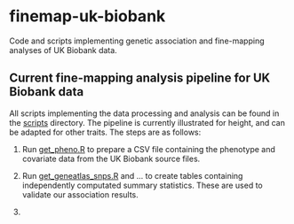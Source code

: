 # finemap-uk-biobank

Code and scripts implementing genetic association and fine-mapping
analyses of UK Biobank data.

## Current fine-mapping analysis pipeline for UK Biobank data

All scripts implementing the data processing and analysis can be found
in the [scripts](scripts) directory. The pipeline is currently
illustrated for height, and can be adapted for other traits. The steps
are as follows:

1. Run [get_pheno.R](scripts/get_pheno.R) to prepare a CSV file
   containing the phenotype and covariate data from the UK Biobank
   source files.

2. Run [get_geneatlas_snps.R](scripts/get_geneatlas_snps.R) and ... to
   create tables containing independently computated summary
   statistics. These are used to validate our association results.

3. 
